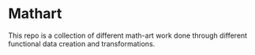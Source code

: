 # Mathart
This repo is a collection of different math-art work done through different functional data creation and transformations. 
